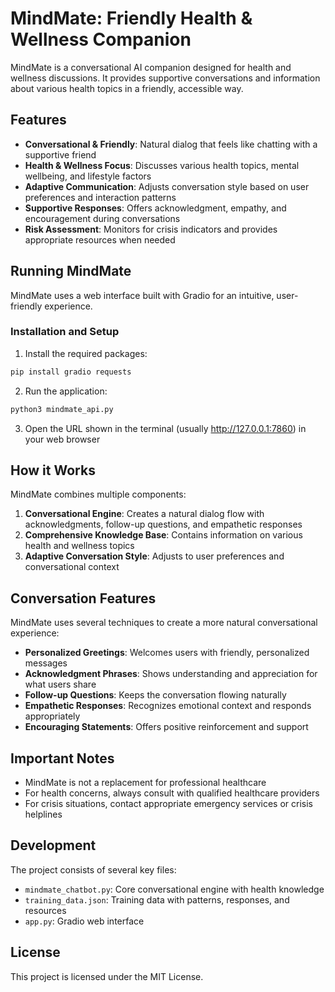 # MindMate: Friendly Health & Wellness Companion

MindMate is a conversational AI companion designed for health and wellness discussions. It provides supportive conversations and information about various health topics in a friendly, accessible way.

## Features

- **Conversational & Friendly**: Natural dialog that feels like chatting with a supportive friend
- **Health & Wellness Focus**: Discusses various health topics, mental wellbeing, and lifestyle factors
- **Adaptive Communication**: Adjusts conversation style based on user preferences and interaction patterns
- **Supportive Responses**: Offers acknowledgment, empathy, and encouragement during conversations
- **Risk Assessment**: Monitors for crisis indicators and provides appropriate resources when needed

## Running MindMate

MindMate uses a web interface built with Gradio for an intuitive, user-friendly experience.

### Installation and Setup

1. Install the required packages:
```bash
pip install gradio requests
```

2. Run the application:
```bash
python3 mindmate_api.py
```

3. Open the URL shown in the terminal (usually http://127.0.0.1:7860) in your web browser

## How it Works

MindMate combines multiple components:

1. **Conversational Engine**: Creates a natural dialog flow with acknowledgments, follow-up questions, and empathetic responses
2. **Comprehensive Knowledge Base**: Contains information on various health and wellness topics
3. **Adaptive Conversation Style**: Adjusts to user preferences and conversational context

## Conversation Features

MindMate uses several techniques to create a more natural conversational experience:

- **Personalized Greetings**: Welcomes users with friendly, personalized messages
- **Acknowledgment Phrases**: Shows understanding and appreciation for what users share
- **Follow-up Questions**: Keeps the conversation flowing naturally
- **Empathetic Responses**: Recognizes emotional context and responds appropriately
- **Encouraging Statements**: Offers positive reinforcement and support

## Important Notes

- MindMate is not a replacement for professional healthcare
- For health concerns, always consult with qualified healthcare providers
- For crisis situations, contact appropriate emergency services or crisis helplines

## Development

The project consists of several key files:

- `mindmate_chatbot.py`: Core conversational engine with health knowledge
- `training_data.json`: Training data with patterns, responses, and resources
- `app.py`: Gradio web interface

## License

This project is licensed under the MIT License. 